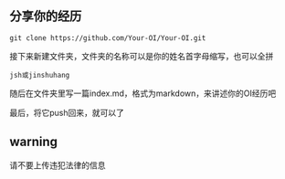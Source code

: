 ## 分享你的经历
  ```
  git clone https://github.com/Your-OI/Your-OI.git
  ```
  接下来新建文件夹，文件夹的名称可以是你的姓名首字母缩写，也可以全拼
  ```
  jsh或jinshuhang
  ```
  随后在文件夹里写一篇index.md，格式为markdown，来讲述你的OI经历吧
  
  最后，将它push回来，就可以了
  
  ## warning
   请不要上传违犯法律的信息
